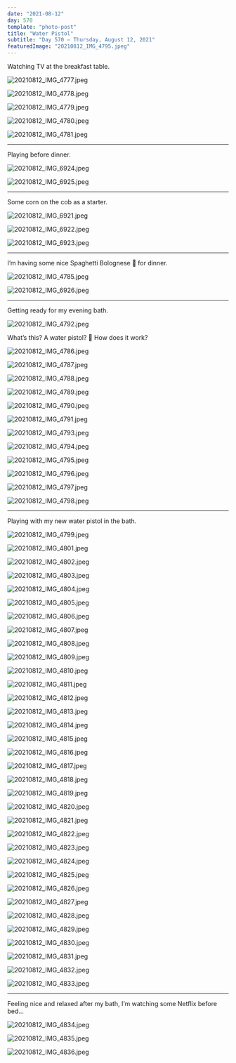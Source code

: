 ```yaml
---
date: "2021-08-12"
day: 570
template: "photo-post"
title: "Water Pistol"
subtitle: "Day 570 – Thursday, August 12, 2021"
featuredImage: "20210812_IMG_4795.jpeg"
---
```


Watching TV at the breakfast table.

![20210812_IMG_4777.jpeg](20210812_IMG_4777.jpeg)

![20210812_IMG_4778.jpeg](20210812_IMG_4778.jpeg)

![20210812_IMG_4779.jpeg](20210812_IMG_4779.jpeg)

![20210812_IMG_4780.jpeg](20210812_IMG_4780.jpeg)

![20210812_IMG_4781.jpeg](20210812_IMG_4781.jpeg)

<hr />

Playing before dinner.

![20210812_IMG_6924.jpeg](20210812_IMG_6924.jpeg)

![20210812_IMG_6925.jpeg](20210812_IMG_6925.jpeg)

<hr />

Some corn on the cob as a starter.

![20210812_IMG_6921.jpeg](20210812_IMG_6921.jpeg)

![20210812_IMG_6922.jpeg](20210812_IMG_6922.jpeg)

![20210812_IMG_6923.jpeg](20210812_IMG_6923.jpeg)

<hr />

I’m having some nice Spaghetti Bolognese 🍝 for dinner.

![20210812_IMG_4785.jpeg](20210812_IMG_4785.jpeg)

![20210812_IMG_6926.jpeg](20210812_IMG_6926.jpeg)

<hr />

Getting ready for my evening bath.

![20210812_IMG_4792.jpeg](20210812_IMG_4792.jpeg)

What’s this? A water pistol? 🔫 How does it work?

![20210812_IMG_4786.jpeg](20210812_IMG_4786.jpeg)

![20210812_IMG_4787.jpeg](20210812_IMG_4787.jpeg)

![20210812_IMG_4788.jpeg](20210812_IMG_4788.jpeg)

![20210812_IMG_4789.jpeg](20210812_IMG_4789.jpeg)

![20210812_IMG_4790.jpeg](20210812_IMG_4790.jpeg)

![20210812_IMG_4791.jpeg](20210812_IMG_4791.jpeg)

![20210812_IMG_4793.jpeg](20210812_IMG_4793.jpeg)

![20210812_IMG_4794.jpeg](20210812_IMG_4794.jpeg)

![20210812_IMG_4795.jpeg](20210812_IMG_4795.jpeg)

![20210812_IMG_4796.jpeg](20210812_IMG_4796.jpeg)

![20210812_IMG_4797.jpeg](20210812_IMG_4797.jpeg)

![20210812_IMG_4798.jpeg](20210812_IMG_4798.jpeg)

<hr />

Playing with my new water pistol in the bath.

![20210812_IMG_4799.jpeg](20210812_IMG_4799.jpeg)

![20210812_IMG_4801.jpeg](20210812_IMG_4801.jpeg)

![20210812_IMG_4802.jpeg](20210812_IMG_4802.jpeg)

![20210812_IMG_4803.jpeg](20210812_IMG_4803.jpeg)

![20210812_IMG_4804.jpeg](20210812_IMG_4804.jpeg)

![20210812_IMG_4805.jpeg](20210812_IMG_4805.jpeg)

![20210812_IMG_4806.jpeg](20210812_IMG_4806.jpeg)

![20210812_IMG_4807.jpeg](20210812_IMG_4807.jpeg)

![20210812_IMG_4808.jpeg](20210812_IMG_4808.jpeg)

![20210812_IMG_4809.jpeg](20210812_IMG_4809.jpeg)

![20210812_IMG_4810.jpeg](20210812_IMG_4810.jpeg)

![20210812_IMG_4811.jpeg](20210812_IMG_4811.jpeg)

![20210812_IMG_4812.jpeg](20210812_IMG_4812.jpeg)

![20210812_IMG_4813.jpeg](20210812_IMG_4813.jpeg)

![20210812_IMG_4814.jpeg](20210812_IMG_4814.jpeg)

![20210812_IMG_4815.jpeg](20210812_IMG_4815.jpeg)

![20210812_IMG_4816.jpeg](20210812_IMG_4816.jpeg)

![20210812_IMG_4817.jpeg](20210812_IMG_4817.jpeg)

![20210812_IMG_4818.jpeg](20210812_IMG_4818.jpeg)

![20210812_IMG_4819.jpeg](20210812_IMG_4819.jpeg)

![20210812_IMG_4820.jpeg](20210812_IMG_4820.jpeg)

![20210812_IMG_4821.jpeg](20210812_IMG_4821.jpeg)

![20210812_IMG_4822.jpeg](20210812_IMG_4822.jpeg)

![20210812_IMG_4823.jpeg](20210812_IMG_4823.jpeg)

![20210812_IMG_4824.jpeg](20210812_IMG_4824.jpeg)

![20210812_IMG_4825.jpeg](20210812_IMG_4825.jpeg)

![20210812_IMG_4826.jpeg](20210812_IMG_4826.jpeg)

![20210812_IMG_4827.jpeg](20210812_IMG_4827.jpeg)

![20210812_IMG_4828.jpeg](20210812_IMG_4828.jpeg)

![20210812_IMG_4829.jpeg](20210812_IMG_4829.jpeg)

![20210812_IMG_4830.jpeg](20210812_IMG_4830.jpeg)

![20210812_IMG_4831.jpeg](20210812_IMG_4831.jpeg)

![20210812_IMG_4832.jpeg](20210812_IMG_4832.jpeg)

![20210812_IMG_4833.jpeg](20210812_IMG_4833.jpeg)

<hr />

Feeling nice and relaxed after my bath, I’m watching some Netflix before bed…

![20210812_IMG_4834.jpeg](20210812_IMG_4834.jpeg)

![20210812_IMG_4835.jpeg](20210812_IMG_4835.jpeg)

![20210812_IMG_4836.jpeg](20210812_IMG_4836.jpeg)
